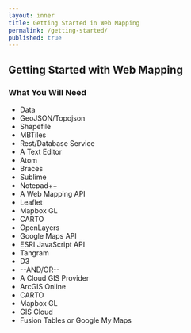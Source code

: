 ```yaml
---
layout: inner
title: Getting Started in Web Mapping
permalink: /getting-started/
published: true
---
```

## Getting Started with Web Mapping

### What You Will Need
 - Data
  - GeoJSON/Topojson
  - Shapefile
  - MBTiles
  - Rest/Database Service
 - A Text Editor
  - Atom
  - Braces
  - Sublime
  - Notepad++
 - A Web Mapping API
  - Leaflet
  - Mapbox GL
  - CARTO
  - OpenLayers
  - Google Maps API
  - ESRI JavaScript API
  - Tangram
  - D3
 - --AND/OR--
 - A Cloud GIS Provider
  - ArcGIS Online
  - CARTO
  - Mapbox GL
  - GIS Cloud
  - Fusion Tables or Google My Maps
 
 
